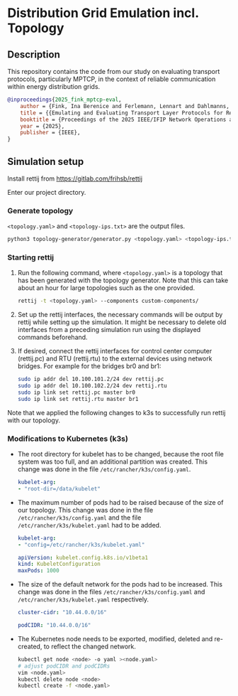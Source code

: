 # Distribution Grid Emulation incl. Topology

## Description

This repository contains the code from our study on evaluating transport protocols, particularly MPTCP, in the context of reliable communication within energy distribution grids.

```bibtex
@inproceedings{2025_fink_mptcp-eval,
    author = {Fink, Ina Berenice and Ferlemann, Lennart and Dahlmanns, Markus and Thimm, Christian and Wehrle, Klaus},
    title = {{Emulating and Evaluating Transport Layer Protocols for Resilient Communication in Smart Grids}},
    booktitle = {Proceedings of the 2025 IEEE/IFIP Network Operations and Management Symposium (NOMS '25), May 12-16, 2025, Honolulu, HI, USA},
    year = {2025},
    publisher = {IEEE},
}
```

## Simulation setup

Install rettij from https://gitlab.com/frihsb/rettij

Enter our project directory.

### Generate topology

`<topology.yaml>` and `<topology-ips.txt>` are the output files.

```bash
python3 topology-generator/generator.py <topology.yaml> <topology-ips.txt>
```

### Starting rettij

1.  Run the following command, where `<topology.yaml>` is a topology that has been generated with the topology generator. Note that this can take about an hour for large topologies such as the one provided.

    ```bash
    rettij -t <topology.yaml> --components custom-components/
    ```

3.  Set up the rettij interfaces, the necessary commands will be output by rettij while setting up the simulation.
    It might be necessary to delete old interfaces from a preceding simulation run using the displayed commands beforehand.

4.  If desired, connect the rettij interfaces for control center computer (rettij.pc) and RTU (rettij.rtu) to the external devices using network bridges.
    For example for the bridges br0 and br1:

    ```bash
    sudo ip addr del 10.100.101.2/24 dev rettij.pc
    sudo ip addr del 10.100.102.2/24 dev rettij.rtu
    sudo ip link set rettij.pc master br0
    sudo ip link set rettij.rtu master br1
    ```

Note that we applied the following changes to k3s to successfully run rettij with our topology. 

### Modifications to Kubernetes (k3s)

*   The root directory for kubelet has to be changed, because the root file system was too full, and an additional partition was created.
    This change was done in the file `/etc/rancher/k3s/config.yaml`.

    ```yaml
    kubelet-arg:
    - "root-dir=/data/kubelet"
    ```

*   The maximum number of pods had to be raised because of the size of our topology.
    This change was done in the file `/etc/rancher/k3s/config.yaml` and the file `/etc/rancher/k3s/kubelet.yaml` had to be added.

    ```yaml
    kubelet-arg:
    - "config=/etc/rancher/k3s/kubelet.yaml"
    ```

    ```yaml
    apiVersion: kubelet.config.k8s.io/v1beta1
    kind: KubeletConfiguration
    maxPods: 1000
    ```

*   The size of the default network for the pods had to be increased.
    This change was done in the files `/etc/rancher/k3s/config.yaml` and `/etc/rancher/k3s/kubelet.yaml` respectively.

    ```yaml
    cluster-cidr: "10.44.0.0/16"
    ```

    ```yaml
    podCIDR: "10.44.0.0/16"
    ```

*   The Kubernetes node needs to be exported, modified, deleted and re-created, to reflect the changed network.

    ```bash
    kubectl get node <node> -o yaml ><node.yaml>
    # adjust podCIDR and podCIDRs
    vim <node.yaml>
    kubectl delete node <node>
    kubectl create -f <node.yaml>
    ```
    

